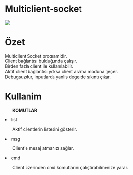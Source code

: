 # Multiclient-socket

<img src="https://i.pinimg.com/originals/18/2c/38/182c3877f717f3ecbbf379e36699aa0e.gif" width="auto">

<h1>Özet</h1>
<div>
Multiclient Socket programidir.<br>
Client bağlantısı bulduğunda çalışır.<br> 
Birden fazla client ile kullanılabilir.<br>
Aktif client bağlantısı yoksa client arama moduna geçer.<br>
Debugsuzdur, inputlarda yanlis degerde sıkıntı çıkar.
</div>

<h1>Kullanim</h1>
<ol><b>KOMUTLAR</b></ol>
<li>list</li>
<ul>Aktif clientlerin listesini gösterir.</ul>
<li>msg</li>
<ul>Client'e mesaj atmanızı sağlar.</ul>
<li>cmd</li>
<ul>Client üzerinden cmd komutlarını çalıştırabilmenize yarar.</ul>
